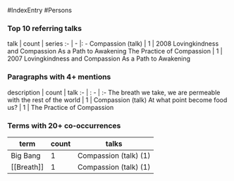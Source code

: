 #IndexEntry #Persons

### Top 10 referring talks
talk | count | series
:- | - |: -
<a data-href="Compassion (talk)" class="internal-link">Compassion (talk)</a> | 1 | <a data-href="2008 Lovingkindness and Compassion As a Path to Awakening" class="internal-link">2008 Lovingkindness and Compassion As a Path to Awakening</a>
<a data-href="The Practice of Compassion" class="internal-link">The Practice of Compassion</a> | 1 | <a data-href="2007 Lovingkindness and Compassion As a Path to Awakening" class="internal-link">2007 Lovingkindness and Compassion As a Path to Awakening</a>

### Paragraphs with 4+ mentions
description | count | talk
:- | : - | :-
<a aria-label-position="top" aria-label="Compassion (talk) > The breath we take we are permeable with the rest of the world" data-href="Compassion (talk)#The breath we take we are permeable with the rest of the world" class="internal-link">The breath we take, we are permeable with the rest of the world</a> | 1 | <a data-href="Compassion (talk)" class="internal-link">Compassion (talk)</a>
<a aria-label-position="top" aria-label="The Practice of Compassion > At what point become food us" data-href="The Practice of Compassion#At what point become food us" class="internal-link">At what point become food us?</a> | 1 | <a data-href="The Practice of Compassion" class="internal-link">The Practice of Compassion</a>

### Terms with 20+ co-occurrences
term | count | talks
-|-|-
<a data-href="Big Bang" class="internal-link">Big Bang</a> | 1 | <span class="counts"><a data-href="Compassion (talk)" class="internal-link">Compassion (talk)</a> (1)</span> 
[[Breath]] | 1 | <span class="counts"><a data-href="Compassion (talk)" class="internal-link">Compassion (talk)</a> (1)</span> 

